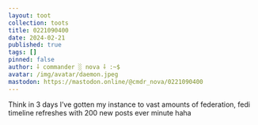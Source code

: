 ```yaml
---
layout: toot
collection: toots
title: 0221090400
date: 2024-02-21
published: true
tags: []
pinned: false
author: ⸸ commander ░ nova ⸸ :~$
avatar: /img/avatar/daemon.jpeg
mastodon: https://mastodon.online/@cmdr_nova/0221090400
---
```


Think in 3 days I’ve gotten my instance to vast amounts of federation, fedi timeline refreshes with 200 new posts ever minute haha
